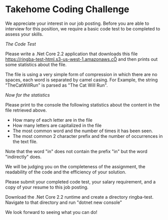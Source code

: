 # Takehome Coding Challenge


We appreciate your interest in our job posting. Before you are able to interview for this position, we require a basic code test to be completed to assess your skills. 

*The Code Test* 

Please write a .Net Core 2.2 application that downloads this file https://ringba-test-html.s3-us-west-1.amazonaws.cÖ and then prints out some statistics about the file. 

The file is using a very simple form of compression in which there are no spaces, each word is separated by camel casing. For Example, the string "TheCatWillRun" is parsed as "The Cat Will Run". 

*Now for the statistics* 

Please print to the console the following statistics about the content in the file retrieved above. 

- How many of each letter are in the file 
- How many letters are capitalized in the file 
- The most common word and the number of times it has been seen. 
- The most common 2 character prefix and the number of occurrences in the text file. 

Note that the word "in" does not contain the prefix "in" but the word "indirectly" does. 

We will be judging you on the completeness of the assignment, the readability of the code and the efficiency of your solution. 

Please submit your completed code test, your salary requirement, and a copy of your resume to this job posting. 

Download the .Net Core 2.2 runtime and create a directory ringba-test. Navigate to that directory and run "dotnet new console" 

We look forward to seeing what you can do! 


